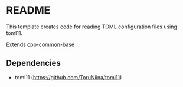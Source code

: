 # README

This template creates code for reading TOML configuration files using toml11.

Extends [cpp-common-base](../cpp-common-base/README.md)

## Dependencies

* toml11 (https://github.com/ToruNiina/toml11)
